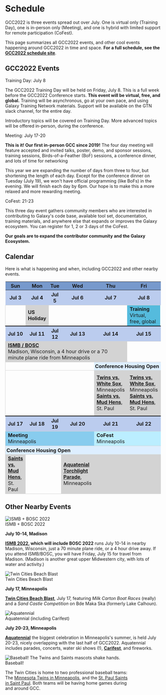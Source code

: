 <slot name="/events/gcc2022/header" />

# Schedule

GCC2022 is three events spread out over July.  One is virtual only (Training
Day), one is in-person only (Meeting), and one is hybrid with limited support
for remote participation (CoFest).

This page summarizes all GCC2022 events, and other cool events happening around
GCC2022 in time and space.  **For a full schedule, see the [GCC2022 schedule
site](https://gcc2022.sched.com/)**.

## GCC2022 Events

<div class="clearfix"></div>
<div class="card-deck">

  <!-- Training Day -->
  <div class="card" style="min-width: 25%; max-width: 40rem;">
    <div class="card-header">
    Training Day: July 8
    </div>

The GCC2022 Training Day will be held on Friday, July 8.  This is a full week before the GCC2022 Conference starts.  **This event will be virtual, free, and global.** Training will be asynchronous, go at your own pace, and using Galaxy Training Network materials.  Support will be available on the GTN slack channel, for the entire day.

Introductory topics will be covered on Training Day.  More advanced topics will be offered in-person, during the conference.

  </div>

  <!-- GCC2022 Conference -->
  <div class="card" style="min-width: 35%; max-width: 40rem;">
    <div class="card-header">
    Meeting: July 17-20
    </div>

**This is it!  Our first in-person GCC since 2019!**  The four day meeting will feature accepted and invited talks, poster, demo, and sponsor sessions, training sessions, Birds-of-a-Feather (BoF) sessions, a conference dinner, and lots of time for networking

This year we are expanding the number of days from three to four, but shortening the length of each day.  Except for the conference dinner on Tuesday (July 19), we won't have official programming (like BoFs) in the evening.  We will finish each day by 6pm.  Our hope is to make this a more relaxed and more rewarding meeting.

  </div>

  <!-- CoFest -->
  <div class="card" style="min-width: 25%; max-width: 40rem;">
    <div class="card-header">
    CoFest: 21-23
    </div>

This three day event gathers community members who are interested in contributing to Galaxy's code base, available tool set, documentation, training materials, and anywhere else that expands or improves the Galaxy ecosystem.  You can register for 1, 2 or 3 days of the CoFest.

**Our goals are to expand the contributor community and the Galaxy Ecosystem.**

  </div>
</div>

## Calendar

Here is what is happening and when, including GCC2022 and other nearby events.

<table>
  <tbody>
    <tr class="lead text-center" style="background-color: #79C;">
      <th style="min-width: 12%; padding: 0.2em;">Sun</th>
      <th style="min-width: 12%; padding: 0.2em;">Mon</th>
      <th style="min-width: 12%; padding: 0.2em;">Tue</th>
      <th style="min-width: 12%; padding: 0.2em;">Wed</th>
      <th style="min-width: 12%; padding: 0.2em;">Thu</th>
      <th style="min-width: 12%; padding: 0.2em;">Fri</th>
      <th style="min-width: 12%; padding: 0.2em;">Sat</th>
    </tr>
    <tr class="text-center" style="background-color: #BCE">
      <th>Jul 3</th>
      <th>Jul 4</th>
      <th>Jul 5</th>
      <th>Jul 6</th>
      <th>Jul 7</th>
      <th>Jul 8</th>
      <th>Jul 9</th>
    </tr>
    <tr style="border: 1px solid lightgray">
      <td></td>
      <td style="background-color: lightgray;"><strong>US Holiday</strong></td>
      <td></td>
      <td></td>
      <td></td>
      <td style="background-color: #5BD;">
        <span class="lead"><strong>Training</strong></span>
        <br />Virtual, free, global
      </td>
      <td></td>
    </tr>
    <tr class="text-center" style="background-color: #BCE; border-top: 2px solid black">
      <th>Jul 10</th>
      <th>Jul 11</th>
      <th>Jul 12</th>
      <th>Jul 13</th>
      <th>Jul 14</th>
      <th>Jul 15</th>
      <th>Jul 16</th>
    </tr>
    <tr style="border: 1px solid lightgray">
      <td colspan="5" style="background-color: lightgray;">
        <strong><a href="https://www.iscb.org/ismb2022">ISMB / BOSC</a></strong>
        <br />Madison, Wisconsin, a 4 hour drive or a 70 minute plane ride from Minneapolis
      </td>
      <td></td>
      <td></td>
    </tr>
    <tr class="text-center" style="border: 1px solid lightgray">
      <td colspan="4" style="padding: 0.2em;"></td>
      <td colspan="3" class="small" style="padding: 0.2em; background-color: #DEF;">
        <strong>Conference Housing Open</strong>
      </td>
    </tr>
    <tr style="border: 1px solid lightgray">
      <td></td>
      <td></td>
      <td></td>
      <td></td>
      <td class="small" style="background-color: lightgray;">
        <strong><a href="https://www.mlb.com/twins">Twins vs. White Sox</a></strong>, Minneapolis
        <br /><strong><a href="https://www.milb.com/st-paul">Saints vs. Mud Hens</a></strong>, St. Paul
      </td>
      <td class="small" style="background-color: lightgray;">
        <strong><a href="https://www.mlb.com/twins">Twins vs. White Sox</a></strong>, Minneapolis
        <br /><strong><a href="https://www.milb.com/st-paul">Saints vs. Mud Hens</a></strong>, St. Paul
      </td>
      <td class="small" style="background-color: lightgray;">
        <strong><a href="https://www.tcbeachblast.com/">Twin Cities Beach Blast</a></strong>, Minneapolis
        <br /><strong><a href="https://www.milb.com/st-paul">Saints vs. Mud Hens</a></strong>, St. Paul
      </td>
    </tr>
    <tr class="text-center" style="background-color: #BCE; border-top: 2px solid black">
      <th>Jul 17</th>
      <th>Jul 18</th>
      <th>Jul 19</th>
      <th>Jul 20</th>
      <th>Jul 21</th>
      <th>Jul 22</th>
      <th>Jul 23</th>
    </tr>
    <tr style="border: 1px solid lightgray">
      <td colspan="4" style="background-color: #8CE;">
        <span class="lead"><strong>Meeting</strong></span>
        <br />Minneapolis
      </td>
      <td colspan="3" style="background-color: #BEF;">
        <span class="lead"><strong>CoFest</strong></span>
        <br />Minneapolis
      </td>
    </tr>
    <tr class="text-center" style="border: 1px solid lightgray">
      <td colspan="7" class="small" style="padding: 0.2em; background-color: #DEF;">
        <strong>Conference Housing Open</strong>
      </td>
    </tr>
    <tr style="border: 1px solid lightgray">
      <td class="small" style="background-color: lightgray;">
        <strong><a href="https://www.milb.com/st-paul">Saints vs. Mud Hens</a></strong>, St. Paul
      </td>
      <td></td>
      <td></td>
      <td class="small" style="background-color: lightgray;">
        <strong><a href="https://www.aquatennial.com/">Aquatenial</a>
        <br /><a href="https://www.aquatennial.com/torchlightparade/">Torchlight Parade</a></strong>, Minneapolis
      </td>
      <td colspan="2" style="background-color: lightgray;"></td>
      <td class="small" style="background-color: lightgray;">
        <strong><br /><a href="https://www.aquatennial.com/fireworks/">Fireworks</a></strong>, Minneapolis
      </td>
    </tr>
  </tbody>
</table>

## Other Nearby Events
<div class="card-deck">

  <!-- ISMB-->
  <div class="card" style="min-width: 25%; max-width: 40rem;">
    <img src="/images/events/2022-ismb-bosc/ismb-banner-cropped.png" class="card-img-top" alt="ISMB + BOSC 2022" />
    <div class="card-header">
      ISMB + BOSC 2022
    </div>

**July 10-14, Madison**

**[ISMB 2022](https://www.iscb.org/ismb2022), which will include BOSC 2022** runs July 10-14 in nearby Madison, Wisconsin, just a 70 minute plane ride, or a 4 hour drive away.  If you attend ISMB/BOSC, you will have Friday, July 15 for travel from Madison.  (Madison is another great upper Midwestern city, with lots of water and activity.)

  </div>

  <!-- Beach Blast -->
  <div class="card" style="min-width: 25%; max-width: 40rem;">
    <img src="/images/events/gcc2022/twin-cities-beach-blast.png" class="card-img-top" alt="Twin Cities Beach Blast" />
    <div class="card-header">
    Twin Cities Beach Blast
    </div>

**July 17, Minneapolis**

**[Twin Cities Beach Blast](https://www.tcbeachblast.com/)**, July 17, featuring *Milk Carton Boat Races* (really) and a *Sand Castle Competition* on Bde Maka Ska (formerly Lake Calhoun).

  </div>

  <!-- Aquatennial -->
  <div class="card" style="min-width: 25%; max-width: 40rem;">
    <img src="/images/events/gcc2022/fireworks.jpg" class="card-img-top" alt="Aquatennial" />
    <div class="card-header">
      Aquatennial (including Carifest)
    </div>

**July 20-23, Minneapolis**

**[Aquatennial](https://www.aquatennial.com/)** the biggest celebration in Minneapolis's summer, is held July 20-23, nicely overlapping with the last half of GCC2022.  Aquatennial includes parades, concerts, water ski shows (!), [**Carifest**](https://carifest.org/), and fireworks.

  </div>

  <!-- Baseball -->
  <div class="card" style="min-width: 25%; max-width: 25rem;">
    <img src="/images/events/gcc2022/schedule/baseball.jpg" class="card-img-top" alt="Baseball! The Twins and Saints mascots shake hands." />
    <div class="card-header">
      Baseball!
    </div>

The Twin Cities is home to two professional baseball teams: The [Minnesota Twins in Minneapolis](https://www.mlb.com/twins), and the [St. Paul Saints in Saint Paul](https://www.milb.com/st-paul).  Both teams will be having home games during and around GCC.

  </div>

</div>
